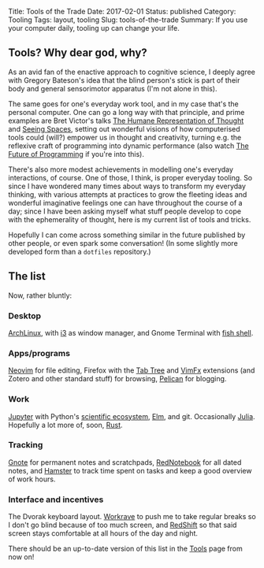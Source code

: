 Title: Tools of the Trade
Date: 2017-02-01
Status: published
Category: Tooling
Tags: layout, tooling
Slug: tools-of-the-trade
Summary: If you use your computer daily, tooling up can change your life.

Tools? Why dear god, why?
-------------------------

As an avid fan of the enactive approach to cognitive science, I deeply agree with Gregory Bateson's idea that the blind person's stick is part of their body and general sensorimotor apparatus (I'm not alone in this).

The same goes for one's everyday work tool, and in my case that's the personal computer.
One can go a long way with that principle, and prime examples are Bret Victor's talks [The Humane Representation of Thought](https://vimeo.com/115154289) and [Seeing Spaces](https://vimeo.com/97903574), setting out wonderful visions of how computerised tools could (will?) empower us in thought and creativity, turning e.g. the reflexive craft of programming into dynamic performance (also watch [The Future of Programming](https://vimeo.com/71278954) if you're into this).

There's also more modest achievements in modelling one's everyday interactions, of course. One of those, I think, is proper everyday tooling.
So since I have wondered many times about ways to transform my everyday thinking, with various attempts at practices to grow the fleeting ideas and wonderful imaginative feelings one can have throughout the course of a day;
since I have been asking myself what stuff people develop to cope with the ephemerality of thought, here is my current list of tools and tricks.

Hopefully I can come across something similar in the future published by other people, or even spark some conversation! (In some slightly more developed form than a `dotfiles` repository.)


The list
--------

Now, rather bluntly:

### Desktop

[ArchLinux](https://www.archlinux.org/), with [i3](https://i3wm.org/) as window manager, and Gnome Terminal with [fish shell](https://fishshell.com/).

### Apps/programs

[Neovim](https://neovim.io/) for file editing, Firefox with the [Tab Tree](https://addons.mozilla.org/en-US/firefox/addon/tab-tree/) and [VimFx](https://addons.mozilla.org/en-US/firefox/addon/vimfx/) extensions (and Zotero and other standard stuff) for browsing, [Pelican](https://blog.getpelican.com/) for blogging.

### Work

[Jupyter](https://jupyter.org/) with Python's [scientific ecosystem](https://scipy.org/), [Elm](http://elm-lang.org/), and git. Occasionally [Julia](http://julialang.org/). Hopefully a lot more of, soon, [Rust](https://www.rust-lang.org/).

### Tracking

[Gnote](https://wiki.gnome.org/Apps/Gnote) for permanent notes and scratchpads, [RedNotebook](http://rednotebook.sourceforge.net/) for all dated notes, and [Hamster](http://projecthamster.org/) to track time spent on tasks and keep a good overview of work hours.

### Interface and incentives

The Dvorak keyboard layout. [Workrave](http://www.workrave.org/) to push me to take regular breaks so I don't go blind because of too much screen, and [RedShift](http://jonls.dk/redshift/) so that said screen stays comfortable at all hours of the day and night.

There should be an up-to-date version of this list in the [Tools](/tools/) page from now on!
